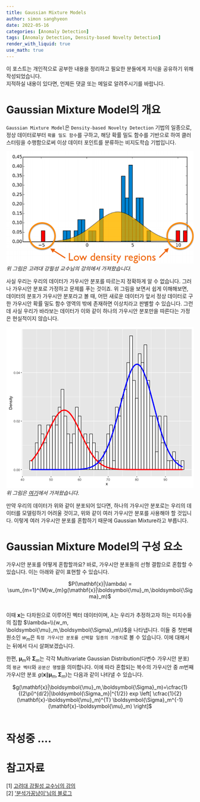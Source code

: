 ```yaml
---
title: Gaussian Mixture Models
author: simon sanghyeon
date: 2022-05-16
categories: [Anomaly Detection]
tags: [Anomaly Detection, Density-based Novelty Detection]
render_with_liquid: true
use_math: true
---
```

이 포스트는 개인적으로 공부한 내용을 정리하고 필요한 분들에게 지식을 공유하기 위해 작성되었습니다.<br>
지적하실 내용이 있다면, 언제든 댓글 또는 메일로 알려주시기를 바랍니다.

# Gaussian Mixture Model의 개요
`Gaussian Mixture Model`은 `Density-based Novelty Detection` 기법의 일종으로, 정상 데이터로부터 `확률 밀도 함수`를 구하고,
해당 확률 밀도 함수를 기반으로 하여 클러스터링을 수행함으로써 이상 데이터 포인트를 분류하는 비지도학습 기법입니다.

![gaussian_ex](/assets/img/2022-05-13-Gaussian%20Mixture%20Model/gaussian_ex.png)
*위 그림은 고려대 강필성 교수님의 강의에서 가져왔습니다.*

사실 우리는 우리의 데이터가 가우시안 분포를 따르는지 정확하게 알 수 없습니다. 그러나 가우시안 분포로 가정하고 문제를 푸는 것이죠.
위 그림을 보면서 쉽게 이해해보면, 데이터의 분포가 가우시안 분포라고 볼 때, 어떤 새로운 데이터가 앞서 정상 데이터로 구한 가우시안 확률 밀도 함수 영역의 밖에 존재하면 이상치라고 판별할 수 있습니다.
그런데 사실 우리가 바라보는 데이터가 이와 같이 하나의 가우시안 분포만을 따른다는 가정은 현실적이지 않습니다.

![Gaussian Mixture ex](/assets/img/2022-05-13-Gaussian%20Mixture%20Model/Gaussian%20Mixture%20ex.png)
*위 그림은 [여기](https://tinyheero.github.io/2015/10/13/mixture-model.html)에서 가져왔습니다.*

만약 우리의 데이터가 위와 같이 분포되어 있다면, 하나의 가우시안 분포로는 우리의 데이터를 모델링하기 어려울 것이고, 위와 같이 여러 가우시안 분포를 사용해야 할 것입니다.
이렇게 여러 가우시안 분포를 혼합하기 때문에 Gaussian Mixture라고 부릅니다.

# Gaussian Mixture Model의 구성 요소
가우시안 분포를 어떻게 혼합할까요? 바로, 가우시안 분포들의 선형 결합으로 혼합할 수 있습니다.
이는 아래와 같이 표현할 수 있습니다.
<center>$P(\mathbf{x}|\lambda) = \sum_{m=1}^{M}w_{m}g(\mathbf{x}|\boldsymbol{\mu}_m,\boldsymbol{\Sigma}_m)$
</center><br>

이때 $\mathbf{x}$는 다차원으로 이루어진 벡터 데이터이며, $\lambda$는 우리가 추정하고자 하는 미지수들의 집합 $\lambda=\\{w_m, \boldsymbol{\mu}_m,\boldsymbol{\Sigma}_m\\}$을 나타냅니다.
이들 중 첫번째 원소인 $w_m$은 `특정 가우시안 분포를 선택할 일종의 가중치`로 볼 수 있습니다. 이에 대해서는 뒤에서 다시 살펴보겠습니다.

한편, $\boldsymbol{\mu}_m$와 $\boldsymbol{\Sigma}_m$는 각각 Multivariate Gaussian Distribution(다변수 가우시안 분포)의 `평균 벡터`와 `공분산 행렬`을 의미합니다.
이에 따라 혼합되는 복수의 가우시안 중 $m$번째 가우시안 분포 $g(\mathbf{x}\|\boldsymbol{\mu}_m,\boldsymbol{\Sigma}_m)$는 다음과 같이 나타낼 수 있습니다.
<center>
$g(\mathbf{x}|\boldsymbol{\mu}_m,\boldsymbol{\Sigma}_m)=\cfrac{1}{(2\pi)^{d/2}|\boldsymbol{\Sigma_m}|^{1/2}} exp \left[ \cfrac{1}{2}(\mathbf{x}-\boldsymbol{\mu}_m)^{T} \boldsymbol{\Sigma}_m^{-1}(\mathbf{x}-\boldsymbol{\mu}_m) \right]$
</center><br>




# 작성중 ....



# 참고자료
[1] [고려대 강필성 교수님의 강의](https://www.youtube.com/watch?v=kKZM8bxwQbA&list=PLetSlH8YjIfWMdw9AuLR5ybkVvGcoG2EW&index=17)<br>
[2] ['분석가꽁냥이'님의 블로그](https://zephyrus1111.tistory.com/183?category=858748#c1)
